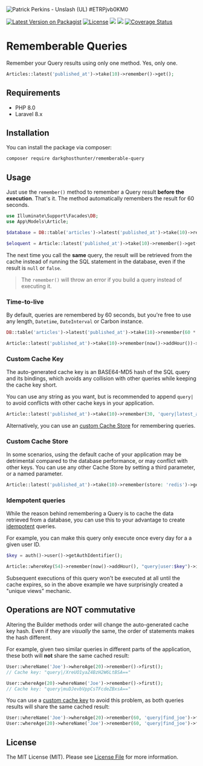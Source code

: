 ![Patrick Perkins - Unslash (UL) #ETRPjvb0KM0](https://images.unsplash.com/photo-1503551723145-6c040742065b?ixlib=rb-1.2.1&auto=format&fit=crop&w=1350&q=80&q=80&w=1280&h=400)

[![Latest Version on Packagist](https://img.shields.io/packagist/v/darkghosthunter/rememberable-query.svg?style=flat-square)](https://packagist.org/packages/darkghosthunter/rememberable-query) [![License](https://poser.pugx.org/darkghosthunter/rememberable-query/license)](https://packagist.org/packages/darkghosthunter/rememberable-query)
![](https://img.shields.io/packagist/php-v/darkghosthunter/rememberable-query.svg)
 ![](https://github.com/DarkGhostHunter/RememberableQuery/workflows/PHP%20Composer/badge.svg)
[![Coverage Status](https://coveralls.io/repos/github/DarkGhostHunter/RememberableQuery/badge.svg?branch=master)](https://coveralls.io/github/DarkGhostHunter/RememberableQuery?branch=master)

# Rememberable Queries

Remember your Query results using only one method. Yes, only one.

```php
Articles::latest('published_at')->take(10)->remember()->get();
```

## Requirements

* PHP 8.0
* Laravel 8.x

## Installation

You can install the package via composer:

```bash
composer require darkghosthunter/rememberable-query
```

## Usage

Just use the `remember()` method to remember a Query result **before the execution**. That's it. The method automatically remembers the result for 60 seconds.

```php
use Illuminate\Support\Facades\DB;
use App\Models\Article;

$database = DB::table('articles')->latest('published_at')->take(10)->remember()->get();

$eloquent = Article::latest('published_at')->take(10)->remember()->get();
```

The next time you call the **same** query, the result will be retrieved from the cache instead of running the SQL statement in the database, even if the result is `null` or `false`.

> The `remember()` will throw an error if you build a query instead of executing it.

### Time-to-live

By default, queries are remembered by 60 seconds, but you're free to use any length, `Datetime`, `DateInterval` or Carbon instance.

```php
DB::table('articles')->latest('published_at')->take(10)->remember(60 * 60)->get();

Article::latest('published_at')->take(10)->remember(now()->addHour())->get();
```

### Custom Cache Key

The auto-generated cache key is an BASE64-MD5 hash of the SQL query and its bindings, which avoids any collision with other queries while keeping the cache key short. 

You can use any string as you want, but is recommended to append `query|` to avoid conflicts with other cache keys in your application.

```php
Article::latest('published_at')->take(10)->remember(30, 'query|latest_articles')->get();
```

Alternatively, you can use an [custom Cache Store](#custom-cache-store) for remembering queries.

### Custom Cache Store

In some scenarios, using the default cache of your application may be detrimental compared to the database performance, or may conflict with other keys. You can use any other Cache Store by setting a third parameter, or a named parameter.

```php
Article::latest('published_at')->take(10)->remember(store: 'redis')->get();
```

### Idempotent queries

While the reason behind remembering a Query is to cache the data retrieved from a database, you can use this to your advantage to create [idempotent](https://en.wikipedia.org/wiki/Idempotence) queries.

For example, you can make this query only execute once every day for a a given user ID.

```php
$key = auth()->user()->getAuthIdentifier();

Article::whereKey(54)->remember(now()->addHour(), "query|user:$key")->increment('unique_views');
```

Subsequent executions of this query won't be executed at all until the cache expires, so in the above example we have surprisingly created a "unique views" mechanic. 

## Operations are **NOT** commutative

Altering the Builder methods order will change the auto-generated cache key hash. Even if they are _visually_ the same, the order of statements makes the hash different.

For example, given two similar queries in different parts of the application, these both will **not** share the same cached result:

```php
User::whereName('Joe')->whereAge(20)->remember()->first();
// Cache key: "query|/XreUO1yaZ4BzH2W6LtBSA=="

User::whereAge(20)->whereName('Joe')->remember()->first();
// Cache key: "query|muDJevbVppCsTFcdeZBxsA=="
```

You can use a [custom cache key](#custom-cache-key) to avoid this problem, as both queries results will share the same cached result:

```php
User::whereName('Joe')->whereAge(20)->remember(60, 'query|find_joe')->first();
User::whereAge(20)->whereName('Joe')->remember(60, 'query|find_joe')->first();
```

## License

The MIT License (MIT). Please see [License File](LICENSE.md) for more information.
